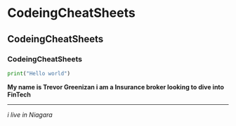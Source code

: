 # CodeingCheatSheets
## CodeingCheatSheets
### CodeingCheatSheets
```python
print("Hello world")
```
**My name is Trevor Greenizan i am a Insurance broker looking to dive into FinTech**
<hr />

*i live in Niagara*
